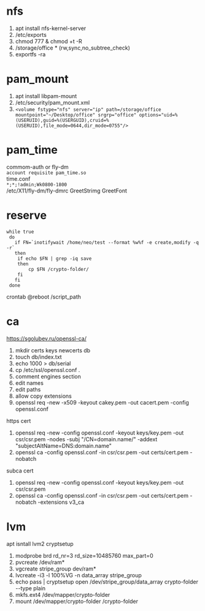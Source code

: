 # nfs
1. apt install nfs-kernel-server
2. /etc/exports
3. chmod 777 & chmod +t -R
4. /storage/office * (rw,sync,no_subtree_check)
5. exportfs -ra

# pam_mount
1. apt install libpam-mount
2. /etc/security/pam_mount.xml
3. `<volume fstype="nfs" server="ip" path=/storage/office mountpoint="~/Desktop/office" srgrp="office" options="uid=%(USERUID),guid=%(USERGUID),cruid=%(USERUID),file_mode=0644,dir_mode=0755"/>`

# pam_time
commom-auth or fly-dm  
`account requisite pam_time.so`  
time.conf  
`*;*;!admin;Wk0800-1800`  
/etc/X11/fly-dm/fly-dmrc GreetStrimg GreetFont

# reserve  
```#!/bin/bash
while true
 do
   if FN=`inotifywait /home/neo/test --format %w%f -e create,modify -q -r`
   then
    if echo $FN | grep -iq save
    then
        cp $FN /crypto-folder/
    fi
   fi
 done
```
crontab @reboot /script_path

# ca
https://sgolubev.ru/openssl-ca/  
1. mkdir certs keys newcerts db
2. touch db/index.txt
3. echo 1000 > db/serial
4. cp /etc/ssl/openssl.conf .
5. comment engines section
6. edit names
7. edit paths
8. allow copy extensions
9. openssl req -new -x509 -keyout cakey.pem -out cacert.pem -config openssl.conf

https cert
1. openssl req -new -config openssl.conf -keyout keys/key.pem -out csr/csr.pem -nodes -subj "/CN=domain.name/" -addext "subjectAltName=DNS:domain.name"
2. openssl ca -config openssl.conf -in csr/csr.pem -out certs/cert.pem -nobatch

subca cert
1. openssl req -new -config openssl.conf -keyout keys/key.pem -out csr/csr.pem
2. openssl ca -config openssl.conf -in csr/csr.pem -out certs/cert.pem -nobatch -extensions v3_ca

# lvm
apt isntall lvm2 cryptsetup
1. modprobe brd rd_nr=3 rd_size=10485760 max_part=0
2. pvcreate /dev/ram*
3. vgcreate stripe_group dev/ram*
4. lvcreate -i3 -l 100%VG -n data_array stripe_group
5. echo pass | cryptsetup open /dev/stripe_group/data_array crypto-folder --type plain
6. mkfs.ext4 /dev/mapper/crypto-folder
7. mount /dev/mapper/crypto-folder /crypto-folder
